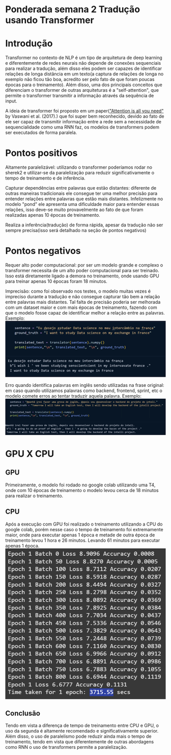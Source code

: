 # Ponderada semana 2  Tradução usando Transformer

# Introdução
Transformer no contexto de NLP é um tipo de arquitetura de deep learning e diferentemente de redes neurais não depende de conexões sequenciais para realizar a tradução, além disso eles podem ser capazes de identificar relações de longa distância em um texto(a captura de relações de longa no exemplo não ficou tão boa, acredito ser pelo fato de que foram poucas épocas para o treinamento). Além disso, uma dos principais conceitos que diferenciam o transformer de outras arquiteturas é a "self-attention", que permite o transformer transmitir a informação através da sequência de input.

A ideia de transformer foi proposto em um paper(["Attention is all you need"](https://arxiv.org/abs/1706.03762) by Vaswani et al. (2017).) que foi super bem reconhecido, devido ao fato de ele ser capaz de transmitir informação entre a rede sem a necessidade de sequencialidade como uma RNN faz, os modelos de transformers podem ser executados de forma paralela.

# Pontos positivos

Altamente paralelizável: utilizando o transformer poderíamos rodar no sherek2 e utilizar-se da paralelização para reduzir significativamente o tempo de treinamento e de inferência.

Capturar dependências entre palavras que estão distantes: diferente de outras maneiras tradicionais ele consegue ter uma melhor precisão para entender relações entre palavras que estão mais distantes. Infelizmente no modelo "pond" ele apresenta uma dificuldade maior para entender essas relações, isso deve-se muito provavelmente ao fato de que foram realizadas apenas 10 épocas de treinamento.

Realiza a inferência(tradução) de forma rápida, apesar da tradução não ser sempre precisa(isso será detalhado na seção de pontos negativos)

# Pontos negativos

Requer alto poder computacional: por ser um modelo grande e complexo o transformer necessita de um alto poder computacional para ser treinado. Isso está diretamente ligado a demora no treinamento, onde usando GPU para treinar apenas 10 épocas foram 18 minutos.

Imprecisão: como foi observado nos testes, o modelo muitas vezes é impreciso durante a tradução e não consegue capturar tão bem a relação entre palavras mais distantes. Tal falta de precisão poderia ser melhorada com um dataset maior e com mais épocas de treinamento, fazendo com que o modelo fosse capaz de identificar melhor a relação entre as palavras.
Exemplo: ![alt text]({D86F0E38-4969-4BA6-9A4F-7D3B7DF0D8E2}.png)

Erro quando identifica palavras em inglês sendo utilizadas na frase original: em caso quando utilizamos palavras como backend, frontend, sprint, etc o modelo comete erros ao tentar traduzir aquela palavra.
Exemplo: ![alt text]({78E01093-6210-43C7-8F1E-4C017ED6553A}.png)

# GPU X CPU

## GPU
Primeiramente, o modelo foi rodado no google colab utilizando uma T4, onde com 10 épocas de treinamento o modelo levou cerca de 18 minutos para realizar o treinamento. 

## CPU
Após a execução com GPU foi realizado o treinamento utilizando a CPU do google colab, porém nesse caso o tempo de treinamento foi extremamente maior, onde para executar apenas 1 época e metade de outra época de treinamento levou 1 hora e 26 minutos. Levando 61 minutos para executar apenas 1 época.
![alt text]({CC4072CC-9CFE-4D78-91E1-A166072BB2F6}.png)

## Conclusão
Tendo em vista a diferença de tempo de treinamento entre CPU e GPU, o uso da segunda é altamente recomendado e significativamente superior. Além disso, o uso de paralelismo pode reduzir ainda mais o tempo de treinamento, tendo em vista que diferentemente de outras abordagens como RNN o uso de transformers permite a paralelização.